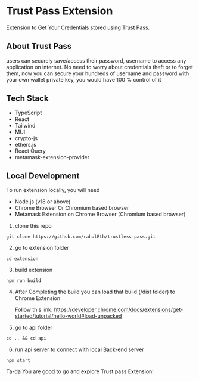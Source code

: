 # Trust Pass Extension

Extension to Get Your Credentials stored using Trust Pass.

## About Trust Pass

users can securely save/access their password, username to access any application on internet. No need to worry about credentials theft or to forget them, now you can secure your hundreds of username and password with your own wallet private key, you would have 100 % control of it

## Tech Stack

- TypeScript
- React
- Tailwind
- MUI
- crypto-js
- ethers.js
- React Query
- metamask-extension-provider

## Local Development

To run extension locally, you will need

- Node.js (v18 or above)
- Chrome Browser Or Chromium based browser
- Metamask Extension on Chrome Browser (Chromium based browser)

1. clone this repo

```
git clone https://github.com/rahulEth/trustless-pass.git
```

2. go to extension folder

```
cd extension
```

3. build extension

```
npm run build
```

4. After Completing the build you can load that build (/dist folder) to Chrome Extension

   Follow this link: https://developer.chrome.com/docs/extensions/get-started/tutorial/hello-world#load-unpacked

5. go to api folder

```
cd .. && cd api
```

6. run api server to connect with local Back-end server

```
npm start
```

Ta-da You are good to go and explore Trust pass Extension!
